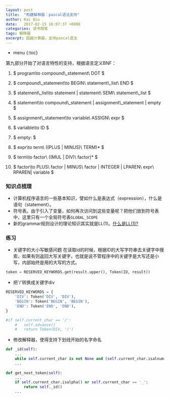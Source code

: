 ```yaml
---
layout: post
title:  "构建解释器：pascal语法支持"
author: Kai Qiu
date:   2017-02-15 16:07:37 +0800
categories: 读书随笔
tags: 解释器
excerpt: 超越计算器，支持pascal语法
---
```


* menu
{:toc}

第九部分开始了对语言特性的支持，根据语言定义BNF：

1. $ program\to compound\\_statement\ DOT $

2. $ compound\\_statement\to BEGIN\ statement\\_list\ END $

3. $ statement\\_list\to statement \| statement\ SEMI\ statement\\_list $

4. $ statement\to compound\\_statement \| assignment\\_statement \| empty $

5. $ assignment\\_statement\to variable\ ASSIGN\ expr $

6. $ variable\to ID $

7. $ empty: $

8. $ expr\to term\ ((PLUS \| MINUS)\ TERM)* $

9. $ term\to factor\ ((MUL \| DIV)\ factor)* $

10. $ factor\to PLUS\ factor \| MINUS\ factor \| INTEGER \| LPAREN\ expr\ RPAREN\| variable $

### 知识点梳理

- 计算机程序语言的一些基本知识，譬如什么是表达式（expression），什么是语句（statement）。
- 符号表。由于引入了变量，如何再次访问到这些变量呢？把他们放到符号表中，这里只有一个全局符号表`GLOBAL_SCOPE`
- 新的grammar规则设计的理论知识其实就是LL(1)。[什么是LL(1)?](/2016/11/22/编译器设计-文法与LL(1))

### 练习

- 关键字的大小写敏感问题
在读取id的时候，根据ID的大写字符串去关键字中搜索，如果有则返回大写关键字，也就是说不管程序中的关键字是大写还是小写，内部始终是用的大写的方式。

```python
token = RESERVED_KEYWORDS.get(result.upper(), Token(ID, result))
```

- 把'/'转换成关键字div

```python
RESERVED_KEYWORDS = {
    'DIV': Token('DIV', 'DIV'),        
    'BEGIN': Token('BEGIN', 'BEGIN'),
    'END': Token('END', 'END'),
}

#if self.current_char == '/':
    #   self.advance()
	#   return Token(DIV, '/')
```

- 修改解释器，使得支持下划线开始的名字命名

```python
def _id(self):
	...
	while self.current_char is not None and (self.current_char.isalnum() or self.current_char == '_'):
	...
	
def get_next_token(self):
	...
	if self.current_char.isalpha() or self.current_char == '_':
		return self._id()
	...
```
